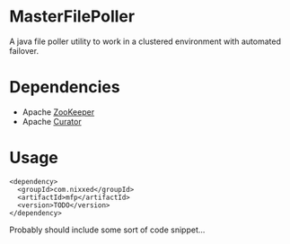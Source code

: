 MasterFilePoller
================

A java file poller utility to work in a clustered environment with automated failover.


Dependencies
============
* Apache [ZooKeeper](http://zookeeper.apache.org)
* Apache [Curator](http://curator.incubator.apache.org)


Usage
=====

    <dependency>
      <groupId>com.nixxed</groupId>
      <artifactId>mfp</artifactId>
      <version>TODO</version>
    </dependency>
    
Probably should include some sort of code snippet...

    
